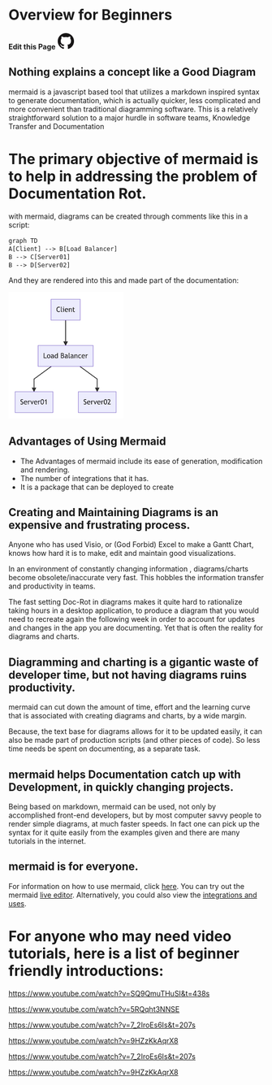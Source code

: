 # Overview for Beginners
**Edit this Page** [![N|Solid](./img/GitHub-Mark-32px.png)](./n00b-overview.md)

## Nothing explains a concept like a Good Diagram

mermaid is a javascript based tool that utilizes a markdown inspired syntax to generate documentation, which is actually quicker, less complicated and more convenient than traditional diagramming software. This is a relatively straightforward solution to a major hurdle in software teams, Knowledge Transfer and Documentation

# The primary objective of mermaid is to help in addressing the problem of Documentation Rot. 

with mermaid, diagrams can be created through comments like this in a script:

```
graph TD
A[Client] --> B[Load Balancer]
B --> C[Server01]
B --> D[Server02]
```

And they are rendered into this and made part of the documentation:

![Flowchart](./img/n00b-firstFlow.png)

## Advantages of Using Mermaid

- The Advantages of mermaid include its ease of generation, modification and rendering.
- The number of integrations that it has. 
- It is a package that can be deployed to create 

## Creating and Maintaining Diagrams is an expensive and frustrating process.  

Anyone who has used Visio, or (God Forbid) Excel to make a Gantt Chart, knows how hard it is to make, edit and maintain good visualizations. 

In an environment of constantly changing information , diagrams/charts become obsolete/inaccurate very fast. This hobbles the information transfer and productivity in teams.

The fast setting Doc-Rot in diagrams makes it quite hard to rationalize taking hours in a desktop application, to produce a diagram that you would need to recreate again the following week in order to account for updates  and changes in the app you are documenting. Yet that is often the reality for diagrams and charts.

## Diagramming and charting is a gigantic waste of developer time, but not having diagrams ruins productivity. 

mermaid can cut down the amount of time, effort and the learning curve that is associated with creating diagrams and charts, by a wide margin. 

Because, the text base for  diagrams allows for it to be updated easily, it can also be made part of production scripts (and other pieces of code). So less time needs be spent on documenting, as a separate task. 


## mermaid helps Documentation catch up with Development, in quickly changing projects. 

Being based on markdown, mermaid can be used, not only by accomplished front-end developers, but by most computer savvy people to render simple diagrams, at much faster speeds.
In fact one can pick up the syntax for it quite easily from the examples given and there are many tutorials in the internet. 

## mermaid is for everyone.

For information on how to use mermaid, click [here](https://mermaid-js.github.io/mermaid/#/n00b-gettingStarted).
You can try out the mermaid [live editor](https://mermaid-js.github.io/mermaid-live-editor/).
Alternatively, you could also view the [integrations and uses](https://github.com/mermaid-js/mermaid/blob/develop/docs/integrations.md). 

# For anyone who may need video tutorials, here is a list of beginner friendly introductions: 

https://www.youtube.com/watch?v=SQ9QmuTHuSI&t=438s

https://www.youtube.com/watch?v=5RQqht3NNSE

https://www.youtube.com/watch?v=7_2IroEs6Is&t=207s

https://www.youtube.com/watch?v=9HZzKkAqrX8

https://www.youtube.com/watch?v=7_2IroEs6Is&t=207s

https://www.youtube.com/watch?v=9HZzKkAqrX8
